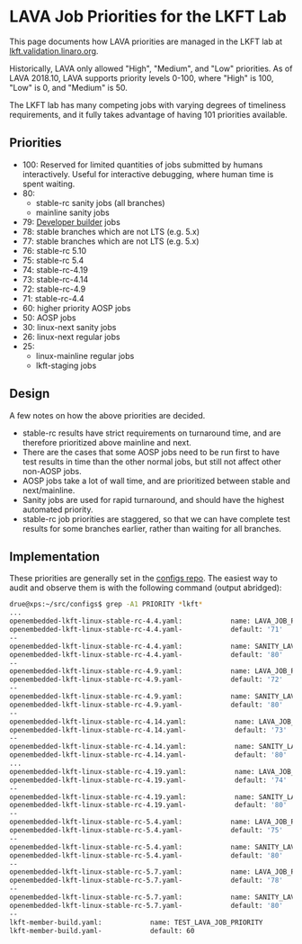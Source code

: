 # LAVA Job Priorities for the LKFT Lab

This page documents how LAVA priorities are managed in the LKFT lab at
[lkft.validation.linaro.org](https://lkft.validation.linaro.org/).

Historically, LAVA only allowed "High", "Medium", and "Low" priorities. As of
LAVA 2018.10, LAVA supports priority levels 0-100, where "High" is 100, "Low"
is 0, and "Medium" is 50.

The LKFT lab has many competing jobs with varying degrees of timeliness
requirements, and it fully takes advantage of having 101 priorities available.

## Priorities

- 100: Reserved for limited quantities of jobs submitted by humans
  interactively. Useful for interactive debugging, where human time is spent
  waiting.
- 80:
  - stable-rc sanity jobs (all branches)
  - mainline sanity jobs
- 79: [Developer builder](developer-builder.md) jobs
- 78: stable branches which are not LTS (e.g. 5.x)
- 77: stable branches which are not LTS (e.g. 5.x)
- 76: stable-rc 5.10
- 75: stable-rc 5.4
- 74: stable-rc-4.19
- 73: stable-rc-4.14
- 72: stable-rc-4.9
- 71: stable-rc-4.4
- 60: higher priority AOSP jobs
- 50: AOSP jobs
- 30: linux-next sanity jobs
- 26: linux-next regular jobs
- 25:
  - linux-mainline regular jobs
  - lkft-staging jobs

## Design

A few notes on how the above priorities are decided.

- stable-rc results have strict requirements on turnaround time, and are
  therefore prioritized above mainline and next.
- There are the cases that some AOSP jobs need to be run first to have
  test results in time than the other normal jobs, but still not affect
  other non-AOSP jobs.
- AOSP jobs take a lot of wall time, and are prioritized between stable and
  next/mainline.
- Sanity jobs are used for rapid turnaround, and should have the highest
  automated priority.
- stable-rc job priorities are staggered, so that we can have complete test
  results for some branches earlier, rather than waiting for all branches.


## Implementation

These priorities are generally set in the [configs
repo](https://git.linaro.org/ci/job/configs.git/tree/). The easiest way to
audit and observe them is with the following command (output abridged):

```sh
drue@xps:~/src/configs$ grep -A1 PRIORITY *lkft*
...
openembedded-lkft-linux-stable-rc-4.4.yaml:            name: LAVA_JOB_PRIORITY
openembedded-lkft-linux-stable-rc-4.4.yaml-            default: '71'
--
openembedded-lkft-linux-stable-rc-4.4.yaml:            name: SANITY_LAVA_JOB_PRIORITY
openembedded-lkft-linux-stable-rc-4.4.yaml-            default: '80'
--
openembedded-lkft-linux-stable-rc-4.9.yaml:            name: LAVA_JOB_PRIORITY
openembedded-lkft-linux-stable-rc-4.9.yaml-            default: '72'
--
openembedded-lkft-linux-stable-rc-4.9.yaml:            name: SANITY_LAVA_JOB_PRIORITY
openembedded-lkft-linux-stable-rc-4.9.yaml-            default: '80'
--
openembedded-lkft-linux-stable-rc-4.14.yaml:            name: LAVA_JOB_PRIORITY
openembedded-lkft-linux-stable-rc-4.14.yaml-            default: '73'
--
openembedded-lkft-linux-stable-rc-4.14.yaml:            name: SANITY_LAVA_JOB_PRIORITY
openembedded-lkft-linux-stable-rc-4.14.yaml-            default: '80'
...
openembedded-lkft-linux-stable-rc-4.19.yaml:            name: LAVA_JOB_PRIORITY
openembedded-lkft-linux-stable-rc-4.19.yaml-            default: '74'
--
openembedded-lkft-linux-stable-rc-4.19.yaml:            name: SANITY_LAVA_JOB_PRIORITY
openembedded-lkft-linux-stable-rc-4.19.yaml-            default: '80'
--
openembedded-lkft-linux-stable-rc-5.4.yaml:            name: LAVA_JOB_PRIORITY
openembedded-lkft-linux-stable-rc-5.4.yaml-            default: '75'
--
openembedded-lkft-linux-stable-rc-5.4.yaml:            name: SANITY_LAVA_JOB_PRIORITY
openembedded-lkft-linux-stable-rc-5.4.yaml-            default: '80'
--
openembedded-lkft-linux-stable-rc-5.7.yaml:            name: LAVA_JOB_PRIORITY
openembedded-lkft-linux-stable-rc-5.7.yaml-            default: '78'
--
openembedded-lkft-linux-stable-rc-5.7.yaml:            name: SANITY_LAVA_JOB_PRIORITY
openembedded-lkft-linux-stable-rc-5.7.yaml-            default: '80'
--
lkft-member-build.yaml:            name: TEST_LAVA_JOB_PRIORITY
lkft-member-build.yaml-            default: 60
```
